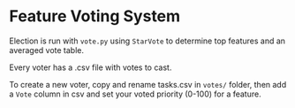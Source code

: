 # Feature Voting System
Election is run with `vote.py` using `StarVote` to determine top features and an averaged vote table.

Every voter has a .csv file with votes to cast.

To create a new voter, copy and rename tasks.csv in `votes/` folder, then add a `Vote` column in csv and set your voted priority (0-100) for a feature.
